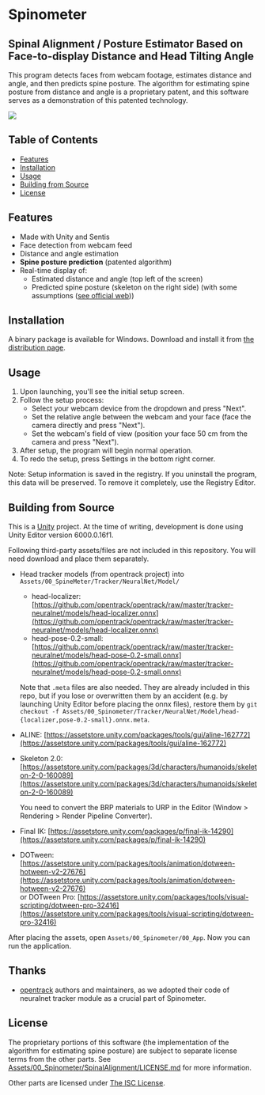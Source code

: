 ﻿# Spinometer
## Spinal Alignment / Posture Estimator Based on Face-to-display Distance and Head Tilting Angle

This program detects faces from webcam footage, estimates distance and angle, and then predicts spine posture.  The algorithm for estimating spine posture from distance and angle is a proprietary patent, and this software serves as a demonstration of this patented technology.

![](./doc/ss-0.webp)

## Table of Contents

- [Features](#features)
- [Installation](#installation)
- [Usage](#usage)
- [Building from Source](#building-from-source)
- [License](#license)

## Features

- Made with Unity and Sentis
- Face detection from webcam feed
- Distance and angle estimation
- **Spine posture prediction** (patented algorithm)
- Real-time display of:
    - Estimated distance and angle (top left of the screen)
    - Predicted spine posture (skeleton on the right side) (with some assumptions ([see official web](https://www.get-back.jp/spinometer/#background)))

## Installation

A binary package is available for Windows.  Download and install it from [the distribution page](https://www.get-back.jp/spinometer).

## Usage

1. Upon launching, you'll see the initial setup screen.
2. Follow the setup process:
    - Select your webcam device from the dropdown and press "Next".
    - Set the relative angle between the webcam and your face (face the camera directly and press "Next").
    - Set the webcam's field of view (position your face 50 cm from the camera and press "Next").
3. After setup, the program will begin normal operation.
4. To redo the setup, press Settings in the bottom right corner.

Note: Setup information is saved in the registry. If you uninstall the program, this data will be preserved.  To remove it completely, use the Registry Editor.

## Building from Source

This is a [Unity](https://unity.com/) project.  At the time of writing, development is done using Unity Editor version 6000.0.16f1.

Following third-party assets/files are not included in this repository.  You will need download and place them separately.

- Head tracker models (from opentrack project) into `Assets/00_SpineMeter/Tracker/NeuralNet/Model/`
    - head-localizer: [https://github.com/opentrack/opentrack/raw/master/tracker-neuralnet/models/head-localizer.onnx](https://github.com/opentrack/opentrack/raw/master/tracker-neuralnet/models/head-localizer.onnx)
    - head-pose-0.2-small: [https://github.com/opentrack/opentrack/raw/master/tracker-neuralnet/models/head-pose-0.2-small.onnx](https://github.com/opentrack/opentrack/raw/master/tracker-neuralnet/models/head-pose-0.2-small.onnx)

  Note that `.meta` files are also needed.  They are already included in this repo, but if you lose or overwritten them by an accident (e.g. by launching Unity Editor before placing the onnx files), restore them by `git checkout -f Assets/00_Spinometer/Tracker/NeuralNet/Model/head-{localizer,pose-0.2-small}.onnx.meta`.

- ALINE: [https://assetstore.unity.com/packages/tools/gui/aline-162772](https://assetstore.unity.com/packages/tools/gui/aline-162772)

- Skeleton 2.0: [https://assetstore.unity.com/packages/3d/characters/humanoids/skeleton-2-0-160089](https://assetstore.unity.com/packages/3d/characters/humanoids/skeleton-2-0-160089)

  You need to convert the BRP materials to URP in the Editor (Window > Rendering > Render Pipeline Converter).

- Final IK: [https://assetstore.unity.com/packages/p/final-ik-14290](https://assetstore.unity.com/packages/p/final-ik-14290)

- DOTween: [https://assetstore.unity.com/packages/tools/animation/dotween-hotween-v2-27676](https://assetstore.unity.com/packages/tools/animation/dotween-hotween-v2-27676)<br/>
  or DOTween Pro: [https://assetstore.unity.com/packages/tools/visual-scripting/dotween-pro-32416](https://assetstore.unity.com/packages/tools/visual-scripting/dotween-pro-32416)

After placing the assets, open `Assets/00_Spinometer/00_App`.
Now you can run the application.

## Thanks

- [opentrack](https://github.com/opentrack/opentrack) authors and maintainers, as we adopted their code of neuralnet tracker module as a crucial part of Spinometer.

## License

The proprietary portions of this software (the implementation of the algorithm for estimating spine posture) are subject to separate license terms from the other parts.  See [Assets/00_Spinometer/SpinalAlignment/LICENSE.md](Assets/00_Spinometer/SpinalAlignment/LICENSE.md) for more information.

Other parts are licensed under [The ISC License](https://en.wikipedia.org/wiki/ISC_license).
